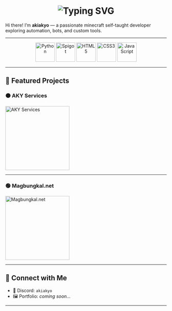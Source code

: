<h1 align="center">
  <img src="https://readme-typing-svg.demolab.com?font=Fira+Code&size=30&duration=3000&pause=500&color=F7931E&center=true&vCenter=true&width=435&lines=akiakyo" alt="Typing SVG" />
</h1>

Hi there! I’m **akiakyo** — a passionate minecraft self-taught developer exploring automation, bots, and custom tools.  

---

<p align="center">
  <img src="https://cdn.freebiesupply.com/logos/large/2x/python-5-logo-png-transparent.png" alt="Python" width="60" height="60" />
  <img src="https://www.spigotmc.org/data/resource_icons/21/21039.jpg?1540950141" alt="Spigot" width="60" height="60" />
  <img src="https://cdn.pixabay.com/photo/2017/08/05/11/16/logo-2582748_1280.png" alt="HTML5" width="60" height="60" />
  <img src="https://logospng.org/download/css-3/logo-css-3-2048.png" alt="CSS3" width="60" height="60" />
  <img src="https://logos-world.net/wp-content/uploads/2023/02/JavaScript-Emblem.png" alt="JavaScript" width="60" height="60" />
</p>

---

## 📌 Featured Projects


### 🟠 AKY Services  
<img src="https://media.discordapp.net/attachments/1386703646414209046/1401424618543124500/ChatGPT_Image_Aug_3_2025_11_52_42_AM.png?ex=689385a2&is=68923422&hm=20525f62fdf89406ba55da86cdc1acb5a09e47ce193615b19a70336d56c6c6db&=&format=webp&quality=lossless&width=960&height=960" alt="AKY Services" width="200"/>

---

### 🟢 Magbungkal.net  
<img src="https://media.discordapp.net/attachments/1386703646414209046/1402378443584180366/Magbungkal_new_logo_PNG_Transparent.png?ex=6893b233&is=689260b3&hm=3135194765cffc7bdd95e0b801a7c5bfddf3b739df333d0a2cbbf49f0e147f0c&=&format=webp&quality=lossless&width=960&height=960" alt="Magbungkal.net" width="200"/>

---

## 🚀 Connect with Me

- 📧 Discord: `akiakyo`  
- 🖼️ Portfolio: *coming soon...*

---
